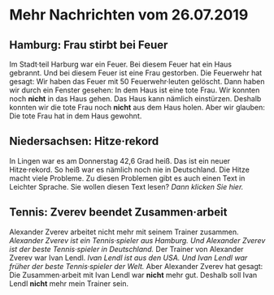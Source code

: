 # Mehr Nachrichten vom 26.07.2019


## Hamburg: Frau stirbt bei Feuer
Im Stadt·teil Harburg war ein Feuer. Bei diesem Feuer hat ein Haus gebrannt. Und bei diesem Feuer ist eine Frau gestorben. Die Feuerwehr hat gesagt: Wir haben das Feuer mit 50 Feuerwehr·leuten gelöscht. Dann haben wir durch ein Fenster gesehen: In dem Haus ist eine tote Frau. Wir konnten noch **nicht** in das Haus gehen. Das Haus kann nämlich einstürzen. Deshalb konnten wir die tote Frau noch **nicht** aus dem Haus holen. Aber wir glauben: Die tote Frau hat in dem Haus gewohnt. 

## Niedersachsen: Hitze·rekord
In Lingen war es am Donnerstag 42,6 Grad heiß. Das ist ein neuer Hitze·rekord. So heiß war es nämlich noch nie in Deutschland. Die Hitze macht viele Probleme. Zu diesen Problemen gibt es auch einen Text in Leichter Sprache. Sie wollen diesen Text lesen?  *Dann klicken Sie hier.*  

## Tennis: Zverev beendet Zusammen·arbeit
Alexander Zverev arbeitet nicht mehr mit seinem Trainer zusammen.  *Alexander Zverev ist ein Tennis·spieler aus Hamburg.*   *Und Alexander Zverev ist der beste Tennis·spieler in Deutschland.*  Der Trainer von Alexander Zverev war Ivan Lendl.  *Ivan Lendl ist aus den USA.*   *Und Ivan Lendl war früher der beste Tennis·spieler der Welt.*  Aber Alexander Zverev hat gesagt: Die Zusammen·arbeit mit Ivan Lendl war **nicht** mehr gut. Deshalb soll Ivan Lendl **nicht** mehr mein Trainer sein. 
